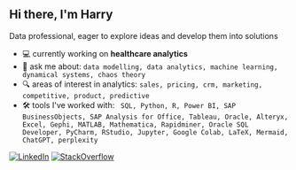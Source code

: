 ## Hi there, I'm Harry
Data professional, eager to explore ideas and develop them into solutions 
- 💻 currently working on __healthcare analytics__
- :speech_balloon: ask me about: ```data modelling, data analytics, machine learning, dynamical systems, chaos theory```
- :mag: areas of interest in analytics: ```sales, pricing, crm, marketing, competitive, product, predictive```
- 🛠️ tools I've worked with: ``` SQL, Python, R, Power BI, SAP BusinessObjects, SAP Analysis for Office, Tableau, Oracle, Alteryx, Excel,
Gephi, MATLAB, Mathematica, Rapidminer, Oracle SQL Developer, PyCharm, RStudio, Jupyter, Google Colab, LaTeX, Mermaid, ChatGPT, perplexity```

[![LinkedIn](https://img.shields.io/badge/LinkedIn-0077B5?style=for-the-badge&logo=linkedin&logoColor=white)](https://www.linkedin.com/in/cchrysanth/) [![StackOverflow](https://img.shields.io/badge/stack%20overflow-FE7A16?logo=stack-overflow&logoColor=white&style=for-the-badge)](https://stackoverflow.com/users/19903230/harry)

<!--
## Hi there, I'm Harry 👋

_SQL_, _Python_, _R_, _Power BI_, _SAP Business Objects/Designer_, _Tableau_, _Alteryx_, _Oracle_, _MySQL_, _sqlite3_, _Excel_, _Gephi_, 
_MATLAB_, _Mathematica_, _Rapidminer_, _SQL Developer_, _PyCharm_, _RStudio_, _Jupyter_, _Google Colab_, _LaTeX_, _ChatGPT_, _perplexity_

[![Status](https://img.shields.io/badge/Status-{{ status | downcase }}-{{ status | downcase == 'online' ? 'green' : 'red' }}.svg)](https://shields.io) 

[![Status](https://img.shields.io/badge/Status-Unknown-yellow.svg)](https://shields.io)

if (Status == 'Online')
{
  [![Status](https://img.shields.io/badge/Status-Online-green.svg)](https://shields.io)
}

<p align="center">
 <img src="https://img.shields.io/badge/Status-Online-blue.svg">
 <img src="https://img.shields.io/badge/Status-Offline-orange.svg">
</p>

**frizchar/frizchar** is a ✨ _special_ ✨ repository because its `README.md` (this file) appears on your GitHub profile.

Here are some ideas to get you started:


- 🌱 I’m currently learning ...
- 👯 I’m looking to collaborate on ...
- 🤔 I’m looking for help with ...
-->
